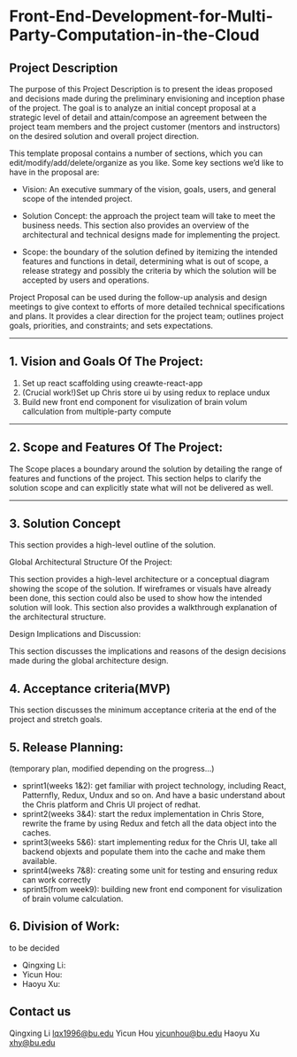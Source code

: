 # Front-End-Development-for-Multi-Party-Computation-in-the-Cloud

## Project Description

The purpose of this Project Description is to present the ideas proposed and decisions made during the preliminary envisioning and inception phase of the project. The goal is to analyze an initial concept proposal at a strategic level of detail and attain/compose an agreement between the project team members and the project customer (mentors and instructors) on the desired solution and overall project direction.

This template proposal contains a number of sections, which you can edit/modify/add/delete/organize as you like.  Some key sections we’d like to have in the proposal are:

- Vision: An executive summary of the vision, goals, users, and general scope of the intended project.

- Solution Concept: the approach the project team will take to meet the business needs. This section also provides an overview of the architectural and technical designs made for implementing the project.

- Scope: the boundary of the solution defined by itemizing the intended features and functions in detail, determining what is out of scope, a release strategy and possibly the criteria by which the solution will be accepted by users and operations.

Project Proposal can be used during the follow-up analysis and design meetings to give context to efforts of more detailed technical specifications and plans. It provides a clear direction for the project team; outlines project goals, priorities, and constraints; and sets expectations.

** **

## 1.   Vision and Goals Of The Project:

1. Set up react scaffolding using creawte-react-app
2. (Crucial work!)Set up Chris store ui by using redux to replace undux
3. Build new front end component for visulization of brain volum callculation from multiple-party compute



** **

## 2.   Scope and Features Of The Project:

The Scope places a boundary around the solution by detailing the range of features and functions of the project. This section helps to clarify the solution scope and can explicitly state what will not be delivered as well.

** **

## 3. Solution Concept

This section provides a high-level outline of the solution.

Global Architectural Structure Of the Project:

This section provides a high-level architecture or a conceptual diagram showing the scope of the solution. If wireframes or visuals have already been done, this section could also be used to show how the intended solution will look. This section also provides a walkthrough explanation of the architectural structure.

Design Implications and Discussion:

This section discusses the implications and reasons of the design decisions made during the global architecture design.

## 4. Acceptance criteria(MVP)

This section discusses the minimum acceptance criteria at the end of the project and stretch goals.

## 5. Release Planning:
(temporary plan, modified depending on the progress...)

- sprint1(weeks 1&2): get familiar with project technology, including React, Patternfly, Redux, Undux and so on. And have a basic understand about the Chris platform and Chris UI project of redhat.
- sprint2(weeks 3&4): start the redux implementation in Chris Store, rewrite the frame by using Redux and fetch all the data object into the caches.
- sprint3(weeks 5&6): start implementing redux for the Chris UI, take all backend objexts and populate them into the cache and make them available.
- sprint4(weeks 7&8): creating some unit for testing and ensuring redux can work correctly 
- sprint5(from week9): building new front end component for visulization of brain volume calculation.

## 6. Division of Work:
to be decided

- Qingxing Li:
- Yicun Hou:
- Haoyu Xu:

## Contact us

Qingxing Li lqx1996@bu.edu
Yicun Hou yicunhou@bu.edu
Haoyu Xu xhy@bu.edu

